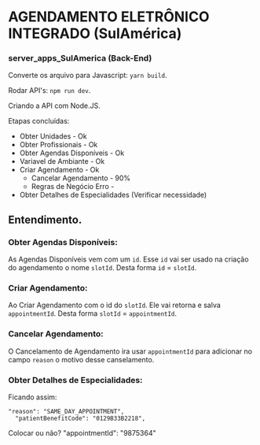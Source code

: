 # AGENDAMENTO ELETRÔNICO INTEGRADO (SulAmérica)
### server_apps_SulAmerica (Back-End)

Converte os arquivo para Javascript: ```yarn build```.

Rodar API's: ```npm run dev```.

Criando a API com Node.JS.

Etapas concluídas:

- Obter Unidades - Ok
- Obter Profissionais - Ok
- Obter Agendas Disponíveis - Ok
- Variavel de Ambiante - Ok
- Criar Agendamento - Ok
  - Cancelar Agendamento - 90%
  - Regras de Negócio Erro - 
- Obter Detalhes de Especialidades (Verificar necessidade)
  

## Entendimento.
  ### Obter Agendas Disponíveis:
  As Agendas Disponíveis vem com um `id`.
  Esse `id` vai ser usado na criação do agendamento o nome `slotId`.
  Desta forma `id` = `slotId`.

  ### Criar Agendamento:
  Ao Criar Agendamento com o id do `slotId`.
  Ele vai retorna e salva `appointmentId`. 
  Desta forma `slotId` = `appointmentId`.

  ### Cancelar Agendamento:
  O Cancelamento de Agendamento ira usar `appointmentId` para adicionar no campo `reason` o motivo desse canselamento.
  
  ### Obter Detalhes de Especialidades:
  Ficando assim:
  ```
  "reason": "SAME_DAY_APPOINTMENT",
	"patientBenefitCode": "0129B33B2218",
  ```

  Colocar ou não?
  "appointmentId": "9875364"
